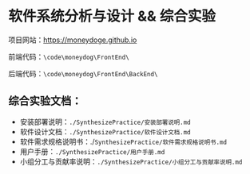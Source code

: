 # 软件系统分析与设计 && 综合实验

项目网站：https://moneydoge.github.io

前端代码：`\code\moneydog\FrontEnd\`

后端代码：`\code\moneydog\FrontEnd\BackEnd\`



## 综合实验文档：

- 安装部署说明：`./SynthesizePractice/安装部署说明.md`
- 软件设计文档：`./SynthesizePractice/软件设计文档.md`
- 软件需求规格说明书：./`SynthesizePractice/软件需求规格说明书.md`
- 用户手册：`./SynthesizePractice/用户手册.md`
- 小组分工与贡献率说明：`./SynthesizePractice/小组分工与贡献率说明.md`
